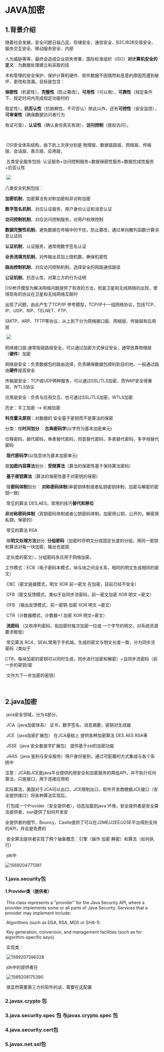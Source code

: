 # JAVA加密

## 1.背景介绍

​	随着社会发展，安全问题日益凸显，存储安全、通信安全、B2C/B2B交易安全、服务交互安全、移动服务安全、内部

​	人为威胁等等，最终会造成企业损失惨重，国际标准组织（ISO）**对计算机安全的定义**：为数据处理建立和采取的技

​	术和管理的安全保护、保护计算机硬件、软件数据不因偶然和恶意的原因而遭到破坏、更改和泄漏。目标是包含： 

​	**保密性**（机密性），**完整性**（防止篡改），**可用性**（可以用），**可靠性**（规定条件下、规定时间内完成规定功能时的

​	稳定性），**抗否认性**（抗抵赖性，不可否认）除此以外，还有**可控性**（安全监控），**可审查性**（确保数据访问者行为

​	有证可查），**认证性**（确认身份真实有效），**访问控制**（授权访问）。

​	

​	OSI安全体系结构，由下到上次序分别是 物理层、数据链路层、网络层、传输层、会话层、表示层、应用层，

​	五类安全服务包括: 认证服务+访问控制服务+数据保密性服务+数据完成性服务+抗否认性

​	![](https://github.com/RyzeUserName/cryptography/blob/master/assets/2019-01-09_173832.png?raw=true)

八类安全机制包括：

**加密机制**，加密算法有对称加密和非对称加密

**数字签名机制**，对应认证服务，用户身份认证和消息认证

**访问控制机制**，对应访问控制服务，对用户权限控制

**数据完整性机制**，避免数据在传输中的干扰，防止篡改，通过单向散列函数计算消息认证码

**认证机制**，认证服务，通常用数字签名认证

**业务流填充机制**，对传输出具加上随机数，确保机密性

**路由控制机制**，对应访问控制机制，选择安全的网路通信路径

**公证机制**，抗否认性，对第三方的行为证明

OSI参开模型为解决网络问题提供了有效的方法，但是卫星和无线网络的出现，使得现有的协议在卫星和无线网络互联时

出现了问题，由此产生了TCP/IP 参考模型，TCP/IP十一组网络协议，包括TCP、IP、UDP、RIP、TELNET、FTP、

SMTP、ARP、TFTP等协议，从上到下分为网络接口层、网络层、传输层和应用层

​	![](https://github.com/RyzeUserName/cryptography/blob/master/assets/2019-01-10_181219.png?raw=true)

网络接口层:通常指链路层安全，可以通过加密方式保证安全，通常依靠物理层（**硬件**）加密

网络层安全：负责数据包的路由选择，负责确保数据包顺利到目的地，一般通过路由**硬件**提高安全

传输层安全：TCP或UDP两种服务，可以通过SSL/TLS加密，而WAP安全得重视，WTLS协议

应用层安全：负责与应用交互，也可通过SSL/TLS加密，WTLS加密



历史：手工加密  -->  机械加密

**科克霍夫原则**：对数据的 安全基于密钥而不是算法的保密

分类：按**时间划分** ：**古典密码学**(以字符为基本加密单元) 

​				位移密码，替代密码，单表替代密码，同音替代密码，多表替代密码，多字母替代密码

​				**现代密码学**(以信息块为基本加密单元)

​	按**加密内容算法**划分：**受限算法**（算法的保密性基于保持算法密码）

​					**基于密钥算法**（算法的保密性基于对密钥的保密）

​	按**密码体制**划分： **对称密码体制**(单密钥体制或者私钥密钥体制，加密与解密的密钥一致)

​					常见的算法 DES,AES，常用的技巧**替代和移位**

​				     **非对称密码体制**（双钥密码体制或者公钥密码体制，加密用公钥，公开的，解密用私钥，保密的）

​					常见的算法 RSA

​	按**明文处理方法**划分: **分组密码**（加密时将明文分成固定长度的分组，用同一密钥和算法对每一块加密，输出也是固

​					   定长度的密文），分组密码多应用于网络加密，

​					工作模式：ECB（电子密码本模式，块与块之间没关系，相同的明文生成相同的密文）

​							CBC（密文链接模式，明文 XOR 前一密文 在加密，目前已经不安全）

​							CFB（密文反馈模式，类似于自同步流密码，前一密文加密 XOR 明文 =密文）

​							OFB （输出反馈模式，前一密钥 加密  XOR 明文 =密文）

​							CTR（计数器模式，计数器+1 加密 XOR 明文=密文）

​					  **流密码** （又称序列密码，指加密时每次加密一位或 一个字节的明文，对系统资源要求极低）

​					常见算法 RC4，SEAL常用于手机端，生成的密文与明文长度一致，分为同步流密码（类似于

​					CTR，每块加密的密钥可以同时生成，同步进行加密和解密）+自同步流密码（前一步的密钥/密

​					文作为下一步加密的密钥）

​					

## 2.java加密

​	java安全领域，分为4部分，

​	JCA（java加密体系） 证书，数字签名，消息摘要，密钥对生成器

​	JCE（java加密扩展包） 在JCA基础上 提供各种加密算法 DES AES RSA等

​	JSSE（java 安全套接字扩展包） 提供基于ssl的加密功能

​	JAAS（java 鉴别与安全服务）用户身份鉴别，通过可配置的方式集成与各个系统中

​	注意：JCA和JCE是java平台提供的用安全和加密服务的两组API，并不执行任何算法，只是接口，用于连接应用和

​	实际算法，美国对于JCA可以出口，JCE限制出口，软件开发商根据JCE接口（安全提供接口）将各种算法实现后，

​	打包成一个Provider（安全提供者），动态加载到java 环境，安全提供者是安全算法提供者，sun提供了如何开发安

​	全提供者的细节，Bouncy，Castle提供了可以在J2ME/J2EE/J2SE平台得到支持的API，并且是免费的

​	安全算法提供者实现了两个抽象概念：引擎（操作 加密 解密）和算法（如何执行）

​	jdk中

![1569204771381](https://github.com/RyzeUserName/cryptography/blob/master/assets/1569204771381.png?raw=true)

### 1.java.security包

#### 	1.Provider类（提供者）

​	 This class represents a "provider" for the Java Security API, where a provider implements some or all parts of Java Security. Services that a provider may implement include:

​	Algorithms (such as DSA, RSA, MD5 or SHA-1).

​	Key generation, conversion, and management facilities (such as for  algorithm-specific keys).

​	实现类：

​	![1569207396328](https://github.com/RyzeUserName/cryptography/blob/master/assets/1569207396328.png?raw=true)

​	jdk中的提供者在

​	![1569208175390](https://github.com/RyzeUserName/cryptography/blob/master/assets/1569208175390.png?raw=true)

​	很显然需要第三方的软件的话，需要在这配置



### 2.javax.crypto 包

### 3.java.security.spec 包 与javax.crypto.spec 包

### 4.java.security.cert包

### 5.javax.net.ssl包